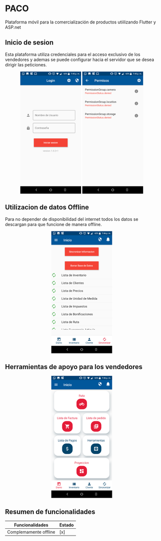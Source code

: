 # PACO
Plataforma móvil para la comercialización de productos utiilizando Flutter y ASP.net


## Inicio de sesion
Esta plataforma utiliza credenciales para el acceso exclusivo de los vendedores y ademas se puede configurar hacia el servidor que se desea dirigir las peticiones.


<div align="center">
    <img src="/Capturas/img1.png" width="200px"</img> 
    <img src="/Capturas/img2.png" width="200px"</img> 
</div>


## Utilizacion de datos Offline

Para no depender de disponibilidad del internet todos los datos se descargan para que funcione de manera offline.

<div align="center">
    <img src="/Capturas/img7.png" width="200px"</img> 
</div>

## Herramientas de apoyo para los vendedores

<div align="center">
    <img src="/Capturas/img6.png" width="200px"</img> 
</div>


## Resumen de funcionalidades


Funcionalidades | Estado
------------ | -------------
Complemamente offline | [x]

